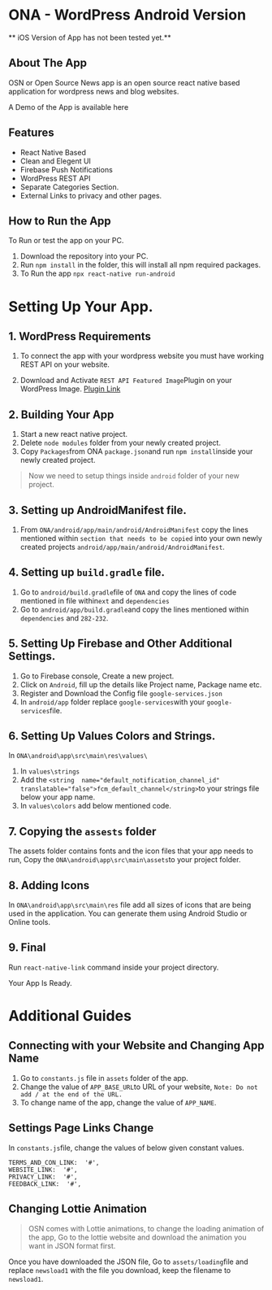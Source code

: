 # ONA - WordPress Android Version

** iOS Version of App has not been tested yet.**


## About The App

OSN or Open Source News app is an open source react native based application for wordpress news and blog websites.

A Demo of the App is available here 

## Features

* React Native Based
* Clean and Elegent UI
* Firebase Push Notifications
* WordPress REST API
* Separate Categories Section.
* External Links to privacy and other pages.

## How to Run the App

To Run or test the app on your PC.

1. Download the repository into your PC.
2. Run `npm install` in the folder, this will install all npm required packages.
3. To Run the app `npx react-native run-android`

# Setting Up Your App.



## 1. WordPress Requirements

1. To connect the app with your wordpress website you must have working REST API on your website.

2. Download and Activate `REST API Featured Image`Plugin on your WordPress Image. [Plugin Link](https://wordpress.org/plugins/rest-api-featured-image/)


## 2. Building Your App

1. Start a new react native project.
2. Delete `node modules` folder from your newly created project.
3. Copy `Packages`from ONA `package.json`and run `npm install`inside your newly created project.

> Now we need to setup things inside `android` folder of your new project.

## 3. Setting up AndroidManifest file.

1. From `ONA/android/app/main/android/AndroidManifest` copy the lines mentioned within `section that needs to be copied` into your own newly created projects `android/app/main/android/AndroidManifest`.

## 4. Setting up `build.gradle` file.

1. Go to `android/build.gradle`file of `ONA` and copy the lines of code mentioned in file within`ext` and `dependencies`
2. Go to `android/app/build.gradle`and copy the lines mentioned within `dependencies` and `282-232`.

## 5. Setting Up Firebase and Other Additional Settings.

1.  Go to Firebase console, Create a new project.
2.  Click on  `Android`, fill up the details like Project name, Package name etc.
3.  Register and Download the Config file  `google-services.json`
4.  In  `android/app`  folder replace  `google-services`with your  `google-services`file.

## 6. Setting Up Values Colors and Strings.

In `ONA\android\app\src\main\res\values\`

1. In `values\strings`
2. Add the `<string  name="default_notification_channel_id"  translatable="false">fcm_default_channel</string>`to your strings file below your app name.
3. In `values\colors` add below mentioned code.

## 7. Copying the `assests` folder

The assets folder contains fonts and the icon files that your app needs to run, Copy the `ONA\android\app\src\main\assets`to your project folder.

## 8. Adding Icons

   In `ONA\android\app\src\main\res` file add all sizes of icons that are being used in the application. You can generate them using Android Studio or Online tools. 

## 9. Final
 Run `react-native-link` command inside your project directory.

Your App Is Ready.


# Additional Guides


## Connecting with your Website and Changing App Name

1. Go to `constants.js` file in `assets` folder of the app.
2. Change the value of `APP_BASE_URL`to URL of your website, `Note: Do not add / at the end of the URL.`
3. To change name of the app, change the value of  `APP_NAME`.


## Settings Page Links Change

In `constants.js`file, change the values of below given constant values.

    TERMS_AND_CON_LINK:  '#', 
    WEBSITE_LINK:  '#',
    PRIVACY_LINK:  '#',
    FEEDBACK_LINK:  '#',
    

## Changing Lottie Animation

> OSN comes with Lottie animations, to change the loading animation of the app, Go to the lottie website and download the animation you want in JSON format first.

Once you have downloaded the JSON file, Go to `assets/loading`file and replace `newsload1` with the file you download, keep the filename to `newsload1`.


